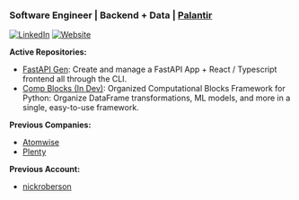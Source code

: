 ### Software Engineer | Backend + Data | [Palantir](https://www.palantir.com/)

[![LinkedIn](https://img.shields.io/badge/LinkedIn-0077B5?style=for-the-badge&logo=linkedin&logoColor=white)](https://www.linkedin.com/in/nicholas-roberson/)
[![Website](https://img.shields.io/badge/Website-000000?style=for-the-badge&logo=github&logoColor=white)](https://nick-roberson.github.io/)

**Active Repositories:**
- [FastAPI Gen](https://github.com/nick-roberson/fastapi-gen): Create and manage a FastAPI App + React / Typescript frontend all through the CLI.
- [Comp Blocks (In Dev)](https://github.com/nick-roberson/comp-blocks): Organized Computational Blocks Framework for Python: Organize DataFrame transformations, ML models, and more in a single, easy-to-use framework.

**Previous Companies:**
- [Atomwise](https://atomwise.com/)
- [Plenty](https://www.plenty.ag/)

**Previous Account:**
- [nickroberson](https://github.com/nickroberson)
